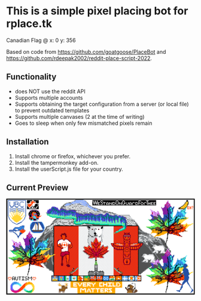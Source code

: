 # This is a simple pixel placing bot for rplace.tk

Canadian Flag @ x: 0 y: 356

Based on code from https://github.com/goatgoose/PlaceBot and https://github.com/rdeepak2002/reddit-place-script-2022.

## Functionality
- does NOT use the reddit API
- Supports multiple accounts
- Supports obtaining the target configuration from a server (or local file) to prevent outdated templates
- Supports multiple canvases (2 at the time of writing)
- Goes to sleep when only few mismatched pixels remain

## Installation
1. Install chrome or firefox, whichever you prefer.
2. Install the tampermonkey add-on.
3. Install the userScript.js file for your country.

## Current Preview
![alt text](https://github.com/t3knical/rplace/blob/main/Templates/Canada/current%20preview.png?raw=true)
